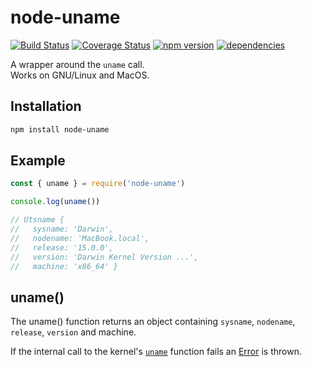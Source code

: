 # node-uname

[![Build Status](https://github.com/bash/node-uname/workflows/Build/badge.svg)](https://github.com/bash/node-uname/actions)
[![Coverage Status](https://coveralls.io/repos/bash/node-uname/badge.svg?branch=master&service=github)](https://coveralls.io/github/bash/node-uname?branch=master)
[![npm version](https://badge.fury.io/js/node-uname.svg)](https://badge.fury.io/js/node-uname)
[![dependencies](https://david-dm.org/bash/node-uname.svg)](https://david-dm.org/bash/node-uname)

A wrapper around the `uname` call.  
Works on GNU/Linux and MacOS.

## Installation

```bash
npm install node-uname
```

## Example

```javascript
const { uname } = require('node-uname')

console.log(uname())

// Utsname {
//   sysname: 'Darwin',
//   nodename: 'MacBook.local',
//   release: '15.0.0',
//   version: 'Darwin Kernel Version ...',
//   machine: 'x86_64' }
```

## uname()
The uname() function returns an object containing `sysname`, `nodename`, `release`, `version` and machine.

If the internal call to the kernel's [`uname`](http://man7.org/linux/man-pages/man2/uname.2.html) function fails an [Error](https://nodejs.org/api/errors.html) is thrown.
